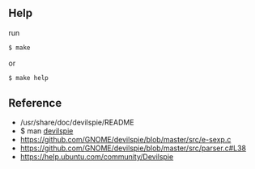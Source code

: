 

## Help

run

``` sh
$ make
```

or

``` sh
$ make help
```

## Reference

* /usr/share/doc/devilspie/README
* $ man [devilspie](http://manpages.ubuntu.com/manpages/bionic/en/man1/devilspie.1.html)
* https://github.com/GNOME/devilspie/blob/master/src/e-sexp.c
* https://github.com/GNOME/devilspie/blob/master/src/parser.c#L38
* https://help.ubuntu.com/community/Devilspie
